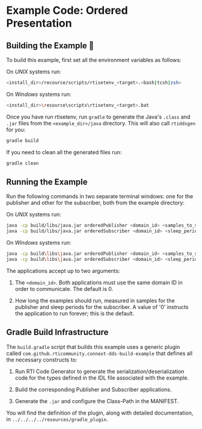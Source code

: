 # Example Code: Ordered Presentation

## Building the Example :wrench:

To build this example, first set all the environment variables as follows:

On *UNIX* systems run:

```sh
<install_dir>/recource/scripts/rtisetenv_<target>.<bash|tcsh|zsh>
```

On *Windows* systems run:

```sh
<install_dir>\resource\scripts\rtisetenv_<target>.bat
```

Once you have run rtisetenv, run `gradle` to generate the Java's `.class`
and `.jar` files from the `<example_dir>/java` directory. This will also call
`rtiddsgen` for you:

```sh
gradle build
```

If you need to clean all the generated files run:

```sh
gradle clean
```

## Running the Example

Run the following commands in two separate terminal windows: one for the
publisher and other for the subscriber, both from the example directory:

On *UNIX* systems run:

```sh
java -cp build/libs/java.jar orderedPublisher <domain_id> <samples_to_send>
java -cp build/libs/java.jar orderedSubscriber <domain_id> <sleep_periods>
```

On *Windows* systems run:

```sh
java -cp build\libs\java.jar orderedPublisher <domain_id> <samples_to_send>
java -cp build\libs\java.jar orderedSubscriber <domain_id> <sleep_periods>
```

The applications accept up to two arguments:

1.  The `<domain_id>`. Both applications must use the same domain ID in order
to communicate. The default is 0.

2.  How long the examples should run, measured in samples for the publisher
and sleep periods for the subscriber. A value of '0' instructs the application
to run forever; this is the default.

## Gradle Build Infrastructure

The `build.gradle` script that builds this example uses a generic plugin called
`com.github.rticommunity.connext-dds-build-example` that defines all the
necessary constructs to:

1.  Run RTI Code Generator to generate the serialization/deserialization code
for the types defined in the IDL file associated with the example.

2.  Build the corresponding Publisher and Subscriber applications.

3.  Generate the `.jar` and configure the Class-Path in the MANIFEST.

You will find the definition of the plugin, along with detailed
documentation, in `../../../../resources/gradle_plugin`.
